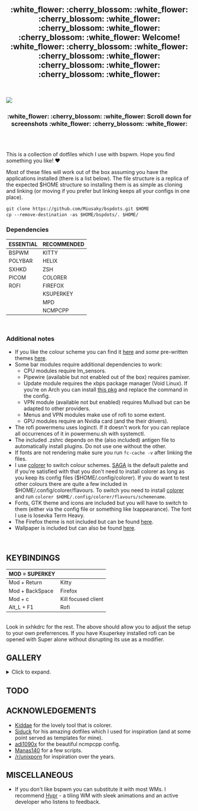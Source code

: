 <h2 align="center">:white_flower: :cherry_blossom: :white_flower: :cherry_blossom: :white_flower: :cherry_blossom: :white_flower: :cherry_blossom: :white_flower: Welcome! :white_flower: :cherry_blossom: :white_flower: :cherry_blossom: :white_flower: :cherry_blossom: :white_flower: :cherry_blossom: :white_flower: </h2></br>

![](assets/sample_colours.gif) </br>

<h3 align="center"> :white_flower: :cherry_blossom: :white_flower: Scroll down for screenshots :white_flower: :cherry_blossom: :white_flower: </h3> </br> </br>


This is a collection of dotfiles which I use with bspwm. Hope you find something you like! :heart: </br>

Most of these files will work out of the box assuming you have the applications installed (there is a list below). The file structure is a replica of the expected $HOME structure so installing them is as simple as cloning and linking (or moving if you prefer but linking keeps all your configs in one place).

```
git clone https://github.com/Miusaky/bspdots.git $HOME
cp --remove-destination -as $HOME/bspdots/. $HOME/
```

<h3> Dependencies </h3>

| ESSENTIAL  | RECOMMENDED |
|------------|-------------|
| BSPWM      | KITTY       |
| POLYBAR    | HELIX       |
| SXHKD      | ZSH         |
| PICOM      | COLORER     |
| ROFI       | FIREFOX     |
|            | KSUPERKEY   |
|            | MPD         |
|            | NCMPCPP     |

</br>



<h3> Additional notes </h3>


* If you like the colour scheme you can find it [here](https://github.com/SAGAtheme/SAGA) and *some* pre-written themes [here](https://github.com/SAGAtheme/).
* Some bar modules require additional dependencies to work:
    * CPU modules require lm_sensors.
    * Pipewire (available but not enabled out of the box) requires pamixer.
    * Update module requires the xbps package manager (Void Linux). If you're on Arch you can install [this pkg](https://aur.archlinux.org/packages/checkupdates+aur) and replace the command in the config. 
    * VPN module (available not but enabled) requires Mullvad but can be adapted to other providers.
    * Menus and VPN modules make use of rofi to some extent. 
    * GPU modules require an Nvidia card (and the their drivers).
* The rofi powermenu uses loginctl. If it doesn't work for you can replace all occurrences of it in powermenu.sh with systemctl. 
* The included .zshrc depends on the (also included) antigen file to automatically install plugins. Do not use one without the other. 
* If fonts are not rendering make sure you run `fc-cache -v` after linking the files. </br>
* I use [colorer](https://github.com/kiddae/colorer) to switch colour schemes. [SAGA](https://github.com/SAGAtheme/SAGA) is the default palette and if you're satisfied with that you don't need to install colorer as long as you keep its config files ($HOME/.config/colorer). If you do want to test other colours there are quite a few included in $HOME/.config/colorer/flavours. To switch you need to install [colorer](https://github.com/Kiddae/colorer) and run `colorer $HOME/.config/colorer/flavours/schemename`. 
* Fonts, GTK theme and icons are included but you will have to switch to them (either via the config file or something like lxappearance). The font I use is Iosevka Term Heavy.
* The Firefox theme is not included but can be found [here](https://github.com/SAGAtheme/Firefox).
* Wallpaper is included but can also be found [here](https://github.com/Miusaky/bspdots/blob/main/.local/share/wallpapers/wallhaven-28691g.png). 
</br>

## KEYBINDINGS
|MOD = SUPERKEY |  |
|------------|-------------|
| Mod + Return | Kitty |
| Mod + BackSpace | Firefox |
| Mod + c | Kill focused client |
| Alt_L + F1 | Rofi | 

</br>
Look in sxhkdrc for the rest. The above should allow you to adjust the setup to your own preferrences. If you have Ksuperkey installed rofi can be opened with Super alone without disrupting its use as a modifier.


## GALLERY
<details>
  <summary>Click to expand.</summary>
  
 #### SAGA
 <img src="assets/SAGA.png"></br> 
  
 <img src="assets/WALL.png"></br>
 
 <img src="assets/ROFI.png"></br>
 
 <img src="assets/POWERMENU.png"></br>
 
 <img src="assets/TILED.png"></br>
 
 #### ROSÉPINE
 <img src="assets/ROSÉPINE.png"></br>

 #### NORD DARK
 <img src="assets/NORD_DARK.png"></br>
 
 #### ELLY
 <img src="assets/ELLY.png"></br>
 
 #### GRUVBOX
 <img src="assets/GRUVBOX.png"></br>
 
 #### DRACULA
 <img src="assets/DRACULA.png"></br>
 
 #### UNIKITTY LIGHT
 <img src="assets/UNIKITTY_LIGHT.png"></br>
</details>

## TODO

## ACKNOWLEDGEMENTS
- [Kiddae](https://github.com/kiddae) for the lovely tool that is colorer.
- [Siduck](https://github.com/siduck) for his amazing dotfiles which I used for inspiration (and at some point served as templates for mine). 
- [adi1090x](https://github.com/adi1090x) for the beautiful ncmpcpp config.
- [Manas140](https://github.com/Manas140) for a few scripts.
- [/r/unixporn](https://teddit.net/r/unixporn) for inspiration over the years.


## MISCELLANEOUS
- If you don't like bspwm you can substitute it with most WMs. I recommend [Hypr](https://github.com/vaxerski/Hypr) - a tiling WM with sleek animations and an active developer who listens to feedback. 

